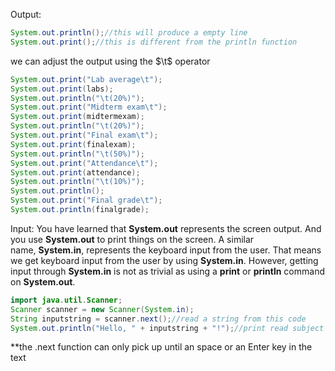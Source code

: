 Output:
```java
System.out.println();//this will produce a empty line
System.out.print();//this is different from the println function
```
we can adjust the output using the $\t$ operator
```java
System.out.print("Lab average\t");
System.out.print(labs);
System.out.println("\t(20%)");
System.out.print("Midterm exam\t"); 
System.out.print(midtermexam); 
System.out.println("\t(20%)"); 
System.out.print("Final exam\t");
System.out.print(finalexam);
System.out.println("\t(50%)");
System.out.print("Attendance\t"); 
System.out.print(attendance);
System.out.println("\t(10%)");
System.out.println(); 
System.out.print("Final grade\t"); 
System.out.println(finalgrade);
```
Input:
You have learned that **System.out** represents the screen output. And you use **System.out** to print things on the screen. A similar name, **System.in**, represents the keyboard input from the user. That means we get keyboard input from the user by using **System.in**. However, getting input through **System.in** is not as trivial as using a **print** or **println** command on **System.out**.
```java
import java.util.Scanner;
Scanner scanner = new Scanner(System.in);
String inputstring = scanner.next();//read a string from this code
System.out.println("Hello, " + inputstring + "!");//print read subject
```
**the .next function can only pick up until an space or an Enter key in the text
